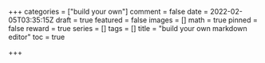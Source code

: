 +++
categories = ["build your own"]
comment = false
date = 2022-02-05T03:35:15Z
draft = true
featured = false
images = []
math = true
pinned = false
reward = true
series = []
tags = []
title = "build your own markdown editor"
toc = true

+++
